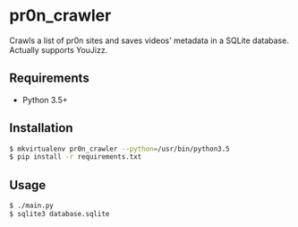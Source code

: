 pr0n_crawler
============

Crawls a list of pr0n sites and saves videos' metadata in a SQLite database.
Actually supports YouJizz.

Requirements
------------

- Python 3.5+

Installation
------------

```bash
$ mkvirtualenv pr0n_crawler --python=/usr/bin/python3.5
$ pip install -r requirements.txt
```

Usage
-----

```bash
$ ./main.py
$ sqlite3 database.sqlite
```
